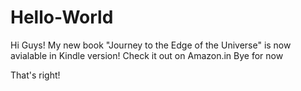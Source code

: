 # Hello-World
Hi Guys! My new book "Journey to the Edge of the Universe" is now avialable in Kindle version!
Check it out on Amazon.in
Bye for now

That's right! 
